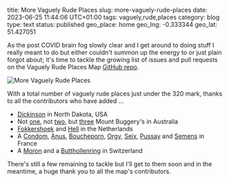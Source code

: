 title: More Vaguely Rude Places
slug: more-vaguely-rude-places
date: 2023-06-25 11:44:06 UTC+01:00
tags: vaguely,rude,places
category: blog
type: text
status: published
geo_place: home
geo_lng: -0.333344
geo_lat: 51.427051

As the post COVID brain fog slowly clear and I get around to doing stuff I really meant to do but either couldn't summon up the energy to or just plain forgot about; it's time to tackle the growing
list of issues and pull requests on the Vaguely Rude Places Map [GitHub repo](https://github.com/vicchi/vaguely-rude-places).

<!-- TEASER_END -->

![More Vaguely Rude Places](/images/Screenshot-2023-06-24-at-21.41.04.png)

With a total number of vaguely rude places just under the 320 mark, thanks to all the contributors who have added ...

* [Dickinson](https://www.vaguelyrudeplacesmap.com/?id=318&lang=en) in North Dakota, USA
* Not [one](https://www.vaguelyrudeplacesmap.com/?id=316&lang=en), not [two](https://www.vaguelyrudeplacesmap.com/?id=317&lang=en), but [three](https://www.vaguelyrudeplacesmap.com/?id=198&lang=en) Mount Buggery's in Australia
* [Fokkershoek](https://www.vaguelyrudeplacesmap.com/?id=307&lang=en) and [Hell](https://www.vaguelyrudeplacesmap.com/?id=308&lang=en) in the Netherlands
* A [Condom](https://www.vaguelyrudeplacesmap.com/?id=309&lang=en), [Anus](https://www.vaguelyrudeplacesmap.com/?id=310&lang=en), [Boucheporn](https://www.vaguelyrudeplacesmap.com/?id=311&lang=en), [Orgy](https://www.vaguelyrudeplacesmap.com/?id=312&lang=en), [Seix](https://www.vaguelyrudeplacesmap.com/?id=313&lang=en), [Pussay](https://www.vaguelyrudeplacesmap.com/?id=314&lang=en) and [Semens](https://www.vaguelyrudeplacesmap.com/?id=315&lang=en) in France
* A [Moron](https://www.vaguelyrudeplacesmap.com/?id=306&lang=en) and a [Butthollenring](https://www.vaguelyrudeplacesmap.com/?id=305&lang=en) in Switzerland

There's still a few remaining to tackle but I'll get to them soon and in the meantime, a huge thank you to all the map's contributors.

